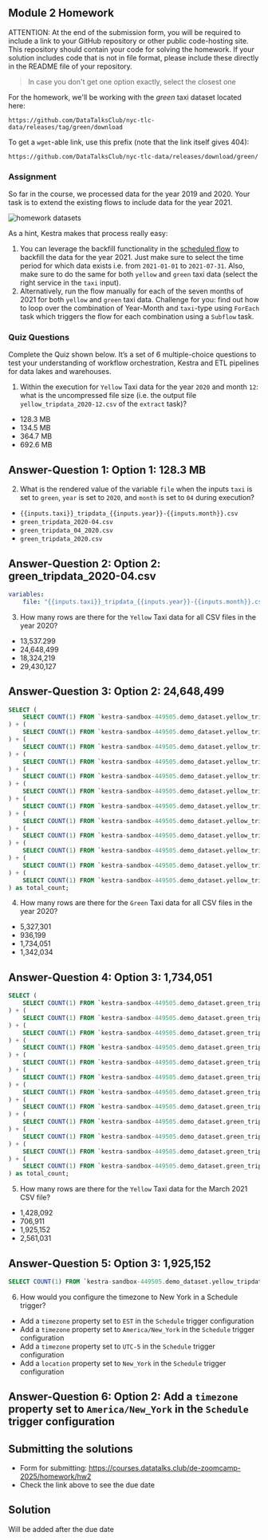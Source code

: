 ## Module 2 Homework

ATTENTION: At the end of the submission form, you will be required to include a link to your GitHub repository or other public code-hosting site. This repository should contain your code for solving the homework. If your solution includes code that is not in file format, please include these directly in the README file of your repository.

> In case you don't get one option exactly, select the closest one 

For the homework, we'll be working with the _green_ taxi dataset located here:

`https://github.com/DataTalksClub/nyc-tlc-data/releases/tag/green/download`

To get a `wget`-able link, use this prefix (note that the link itself gives 404):

`https://github.com/DataTalksClub/nyc-tlc-data/releases/download/green/`

### Assignment

So far in the course, we processed data for the year 2019 and 2020. Your task is to extend the existing flows to include data for the year 2021.

![homework datasets](../../../02-workflow-orchestration/images/homework.png)

As a hint, Kestra makes that process really easy:
1. You can leverage the backfill functionality in the [scheduled flow](../../../02-workflow-orchestration/flows/06_gcp_taxi_scheduled.yaml) to backfill the data for the year 2021. Just make sure to select the time period for which data exists i.e. from `2021-01-01` to `2021-07-31`. Also, make sure to do the same for both `yellow` and `green` taxi data (select the right service in the `taxi` input).
2. Alternatively, run the flow manually for each of the seven months of 2021 for both `yellow` and `green` taxi data. Challenge for you: find out how to loop over the combination of Year-Month and `taxi`-type using `ForEach` task which triggers the flow for each combination using a `Subflow` task.

### Quiz Questions

Complete the Quiz shown below. It’s a set of 6 multiple-choice questions to test your understanding of workflow orchestration, Kestra and ETL pipelines for data lakes and warehouses.

1) Within the execution for `Yellow` Taxi data for the year `2020` and month `12`: what is the uncompressed file size (i.e. the output file `yellow_tripdata_2020-12.csv` of the `extract` task)?
- 128.3 MB
- 134.5 MB
- 364.7 MB
- 692.6 MB

## Answer-Question 1: Option 1: 128.3 MB

2) What is the rendered value of the variable `file` when the inputs `taxi` is set to `green`, `year` is set to `2020`, and `month` is set to `04` during execution?
- `{{inputs.taxi}}_tripdata_{{inputs.year}}-{{inputs.month}}.csv` 
- `green_tripdata_2020-04.csv`
- `green_tripdata_04_2020.csv`
- `green_tripdata_2020.csv`

## Answer-Question 2: Option 2: green_tripdata_2020-04.csv
```yaml
variables:
    file: "{{inputs.taxi}}_tripdata_{{inputs.year}}-{{inputs.month}}.csv"
```

3) How many rows are there for the `Yellow` Taxi data for all CSV files in the year 2020?
- 13,537.299
- 24,648,499
- 18,324,219
- 29,430,127

## Answer-Question 3: Option 2: 24,648,499
```sql
SELECT (
    SELECT COUNT(1) FROM `kestra-sandbox-449505.demo_dataset.yellow_tripdata_2020_01`
) + (
    SELECT COUNT(1) FROM `kestra-sandbox-449505.demo_dataset.yellow_tripdata_2020_02`
) + (
    SELECT COUNT(1) FROM `kestra-sandbox-449505.demo_dataset.yellow_tripdata_2020_03`
) + (
    SELECT COUNT(1) FROM `kestra-sandbox-449505.demo_dataset.yellow_tripdata_2020_04`
) + (
    SELECT COUNT(1) FROM `kestra-sandbox-449505.demo_dataset.yellow_tripdata_2020_05`
) + (
    SELECT COUNT(1) FROM `kestra-sandbox-449505.demo_dataset.yellow_tripdata_2020_06`
) + (
    SELECT COUNT(1) FROM `kestra-sandbox-449505.demo_dataset.yellow_tripdata_2020_07`
) + (
    SELECT COUNT(1) FROM `kestra-sandbox-449505.demo_dataset.yellow_tripdata_2020_08`
) + (
    SELECT COUNT(1) FROM `kestra-sandbox-449505.demo_dataset.yellow_tripdata_2020_09`
) + (
    SELECT COUNT(1) FROM `kestra-sandbox-449505.demo_dataset.yellow_tripdata_2020_10`
) + (
    SELECT COUNT(1) FROM `kestra-sandbox-449505.demo_dataset.yellow_tripdata_2020_11`
) + (
    SELECT COUNT(1) FROM `kestra-sandbox-449505.demo_dataset.yellow_tripdata_2020_12`
) as total_count;
```

4) How many rows are there for the `Green` Taxi data for all CSV files in the year 2020?
- 5,327,301
- 936,199
- 1,734,051
- 1,342,034

## Answer-Question 4: Option 3: 1,734,051
```sql
SELECT (
    SELECT COUNT(1) FROM `kestra-sandbox-449505.demo_dataset.green_tripdata_2020_01`
) + (
    SELECT COUNT(1) FROM `kestra-sandbox-449505.demo_dataset.green_tripdata_2020_02`
) + (
    SELECT COUNT(1) FROM `kestra-sandbox-449505.demo_dataset.green_tripdata_2020_03`
) + (
    SELECT COUNT(1) FROM `kestra-sandbox-449505.demo_dataset.green_tripdata_2020_04`
) + (
    SELECT COUNT(1) FROM `kestra-sandbox-449505.demo_dataset.green_tripdata_2020_05`
) + (
    SELECT COUNT(1) FROM `kestra-sandbox-449505.demo_dataset.green_tripdata_2020_06`
) + (
    SELECT COUNT(1) FROM `kestra-sandbox-449505.demo_dataset.green_tripdata_2020_07`
) + (
    SELECT COUNT(1) FROM `kestra-sandbox-449505.demo_dataset.green_tripdata_2020_08`
) + (
    SELECT COUNT(1) FROM `kestra-sandbox-449505.demo_dataset.green_tripdata_2020_09`
) + (
    SELECT COUNT(1) FROM `kestra-sandbox-449505.demo_dataset.green_tripdata_2020_10`
) + (
    SELECT COUNT(1) FROM `kestra-sandbox-449505.demo_dataset.green_tripdata_2020_11`
) + (
    SELECT COUNT(1) FROM `kestra-sandbox-449505.demo_dataset.green_tripdata_2020_12`
) as total_count;
```

5) How many rows are there for the `Yellow` Taxi data for the March 2021 CSV file?
- 1,428,092
- 706,911
- 1,925,152
- 2,561,031

## Answer-Question 5: Option 3: 1,925,152
```sql
SELECT COUNT(1) FROM `kestra-sandbox-449505.demo_dataset.yellow_tripdata_2021_03`
```

6) How would you configure the timezone to New York in a Schedule trigger?
- Add a `timezone` property set to `EST` in the `Schedule` trigger configuration  
- Add a `timezone` property set to `America/New_York` in the `Schedule` trigger configuration
- Add a `timezone` property set to `UTC-5` in the `Schedule` trigger configuration
- Add a `location` property set to `New_York` in the `Schedule` trigger configuration  

## Answer-Question 6: Option 2: Add a `timezone` property set to `America/New_York` in the `Schedule` trigger configuration


## Submitting the solutions

* Form for submitting: https://courses.datatalks.club/de-zoomcamp-2025/homework/hw2
* Check the link above to see the due date

## Solution

Will be added after the due date